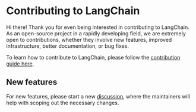 # Contributing to LangChain

Hi there! Thank you for even being interested in contributing to LangChain.
As an open-source project in a rapidly developing field, we are extremely open to contributions, whether they involve new features, improved infrastructure, better documentation, or bug fixes.

To learn how to contribute to LangChain, please follow the [contribution guide here](https://python.langchain.com/docs/contributing/).

## New features

For new features, please start a new [discussion](https://forum.langchain.com/), where the maintainers will help with scoping out the necessary changes.
